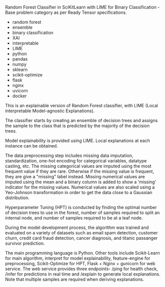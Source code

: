 Random Forest Classifier in SciKitLearn with LIME for Binary Classification - Base problem category as per Ready Tensor specifications.

- random forest
- ensemble
- binary classification
- XAI
- interpretable
- LIME
- python
- pandas
- numpy
- sklearn
- scikit-optimize
- flask
- nginx
- uvicorn
- docker

This is an explainable version of Random Forest classifier, with LIME (Local interpretable Model-agnostic Explanations).

The classifier starts by creating an ensemble of decision trees and assigns the sample to the class that is predicted by the majority of the decision trees.

Model explainability is provided using LIME. Local explanations at each instance can be obtained.

The data preprocessing step includes missing data imputation, standardization, one-hot encoding for categorical variables, datatype casting, etc. The missing categorical values are imputed using the most frequent value if they are rare. Otherwise if the missing value is frequent, they are give a "missing" label instead. Missing numerical values are imputed using the mean and a binary column is added to show a 'missing' indicator for the missing values. Numerical values are also scaled using a Yeo-Johnson transformation in order to get the data close to a Gaussian distribution.

Hyperparameter Tuning (HPT) is conducted by finding the optimal number of decision trees to use in the forest, number of samples required to split an internal node, and number of samples required to be at a leaf node.

During the model development process, the algorithm was trained and evaluated on a variety of datasets such as email spam detection, customer churn, credit card fraud detection, cancer diagnosis, and titanic passanger survivor prediction.

The main programming language is Python. Other tools include Scikit-Learn for main algorithm, interpret for model explainability, feature-engine for preprocessing, Scikit-Optimize for HPT, Flask + Nginx + gunicorn for web service. The web service provides three endpoints- /ping for health check, /infer for predictions in real time and /explain to generate local explanations. Note that multiple samples are required when deriving explanations.
